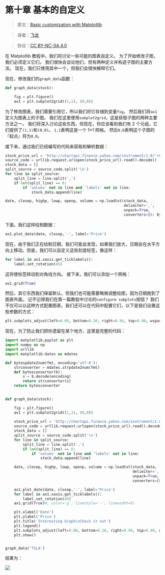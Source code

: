 # 第十章 基本的自定义

> 原文：[Basic customization with Matplotlib](https://pythonprogramming.net/basic-customization-matplotlib-tutorial/)

> 译者：[飞龙](https://github.com/)

> 协议：[CC BY-NC-SA 4.0](http://creativecommons.org/licenses/by-nc-sa/4.0/)

在 Matplotlib 教程中，我们将讨论一些可能的图表自定义。 为了开始修改子图，我们必须定义它们。 我们很快会谈论他们，但有两种定义并构造子图的主要方法。 现在，我们只使用其中一个，但我们会很快解释它们。

现在，修改我们的`graph_data`函数：

```py
def graph_data(stock):

    fig = plt.figure()
    ax1 = plt.subplot2grid((1,1), (0,0))
```

为了修改图表，我们需要引用它，所以我们将它存储到变量`fig`。 然后我们将`ax1`定义为图表上的子图。 我们在这里使用`subplot2grid`，这是获取子图的两种主要方法之一。 我们将深入讨论这些东西，但现在，你应该看到我们有 2 个元组，它们提供了`(1,1)`和`(0,0)`。 `1,1`表明这是一个 1×1 网格。 然后`0,0`表明这个子图的『起点』将为`0,0`。

接下来，通过我们已经编写的代码来获取和解析数据：

```py
stock_price_url = 'http://chartapi.finance.yahoo.com/instrument/1.0/'+stock+'/chartdata;type=quote;range=10y/csv'
source_code = urllib.request.urlopen(stock_price_url).read().decode()
stock_data = []
split_source = source_code.split('\n')
for line in split_source:
    split_line = line.split(',')
    if len(split_line) == 6:
        if 'values' not in line and 'labels' not in line:
            stock_data.append(line)

date, closep, highp, lowp, openp, volume = np.loadtxt(stock_data,
                                                      delimiter=',',
                                                      unpack=True,
                                                      converters={0: bytespdate2num('%Y%m%d')})
```

下面，我们这样绘制数据：

```py
ax1.plot_date(date, closep,'-', label='Price')
```

现在，由于我们正在绘制日期，我们可能会发现，如果我们放大，日期会在水平方向上移动。但是，我们可以自定义这些刻度标签，像这样：

```py
for label in ax1.xaxis.get_ticklabels():
    label.set_rotation(45)
```

这将使标签转动到对角线方向。 接下来，我们可以添加一个网格：

```py
ax1.grid(True)
```

然后，其它东西我们保留默认，但我们也可能需要略微调整绘图，因为日期跑到了图表外面。 记不记得我们在第一篇教程中讨论的`configure subplots`按钮？ 我们不仅可以以这种方式配置图表，我们还可以在代码中配置它们，以下是我们设置这些参数的方式：

```py
plt.subplots_adjust(left=0.09, bottom=0.20, right=0.94, top=0.90, wspace=0.2, hspace=0)
```

现在，为了防止我们把你遗留在某个地方，这里是完整的代码：

```py
import matplotlib.pyplot as plt
import numpy as np
import urllib
import matplotlib.dates as mdates

def bytespdate2num(fmt, encoding='utf-8'):
    strconverter = mdates.strpdate2num(fmt)
    def bytesconverter(b):
        s = b.decode(encoding)
        return strconverter(s)
    return bytesconverter
    

def graph_data(stock):

    fig = plt.figure()
    ax1 = plt.subplot2grid((1,1), (0,0))
    
    stock_price_url = 'http://chartapi.finance.yahoo.com/instrument/1.0/'+stock+'/chartdata;type=quote;range=10y/csv'
    source_code = urllib.request.urlopen(stock_price_url).read().decode()
    stock_data = []
    split_source = source_code.split('\n')
    for line in split_source:
        split_line = line.split(',')
        if len(split_line) == 6:
            if 'values' not in line and 'labels' not in line:
                stock_data.append(line)

    date, closep, highp, lowp, openp, volume = np.loadtxt(stock_data,
                                                          delimiter=',',
                                                          unpack=True,
                                                          converters={0: bytespdate2num('%Y%m%d')})

    ax1.plot_date(date, closep,'-', label='Price')
    for label in ax1.xaxis.get_ticklabels():
        label.set_rotation(45)
    ax1.grid(True)#, color='g', linestyle='-', linewidth=5)

    plt.xlabel('Date')
    plt.ylabel('Price')
    plt.title('Interesting Graph\nCheck it out')
    plt.legend()
    plt.subplots_adjust(left=0.09, bottom=0.20, right=0.94, top=0.90, wspace=0.2, hspace=0)
    plt.show()


graph_data('TSLA')
```

结果为：

![](https://pythonprogramming.net/static/images/matplotlib/converting-datestamps-matplotlib.png)
